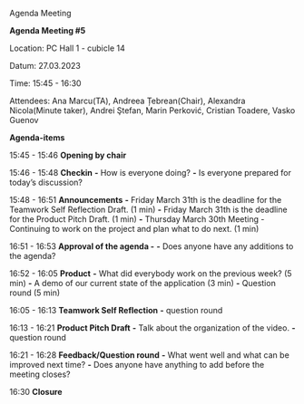 Agenda Meeting

**Agenda Meeting #5**

Location: 	PC Hall 1 - cubicle 14

Datum: 	27.03.2023

Time: 	15:45 - 16:30

Attendees:		Ana Marcu(TA), Andreea Țebrean(Chair), Alexandra Nicola(Minute taker), Andrei Ştefan, Marin Perković, Cristian Toadere, Vasko Guenov


**Agenda-items**

15:45 - 15:46	**Opening by chair**

15:46 - 15:48	**Checkin**
**-** How is everyone doing?
**-** Is everyone prepared for today’s discussion?

15:48 - 16:51	**Announcements**
**-** Friday March 31th is the deadline for the Teamwork Self Reflection Draft. (1 min)
**-** Friday March 31th is the deadline for the Product Pitch Draft. (1 min)
**-** Thursday March 30th Meeting - Continuing to work on the project and plan what to do next. (1 min)

16:51 - 16:53	**Approval of the agenda -**
**-** Does anyone have any additions to the agenda?

16:52 - 16:05	**Product**
**-** What did everybody work on the previous week? (5 min)
**-** A demo of our current state of the application (3 min)
**-** Question round (5 min)

16:05 - 16:13	**Teamwork Self Reflection**
**-** question round

16:13 - 16:21	**Product Pitch Draft**
**-** Talk about the organization of the video.
**-** question round

16:21 - 16:28	**Feedback/Question round**
**-** What went well and what can be improved next time?
**-** Does anyone have anything to add before the meeting closes?

16:30		**Closure**







